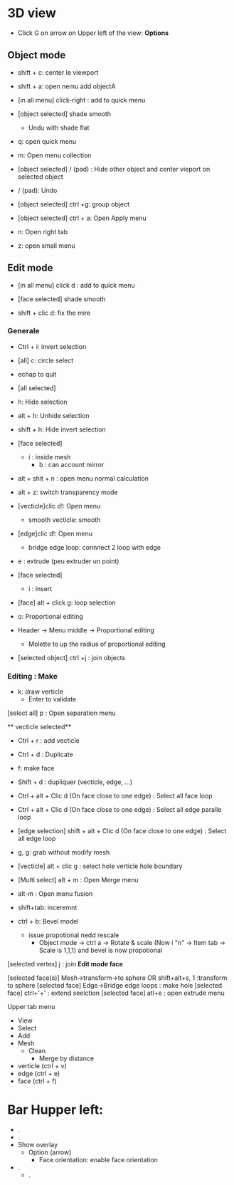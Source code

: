 # 3D view

 - Click G on arrow on Upper left of the view: **Options**

## Object mode
 - shift + c: center le viewport
 
 - shift + a: open nemu add objectA
 - [in all menu] click-right : add to quick menu
  - [object selected] shade smooth
    - Undu with shade flat
 - q: open quick menu
 - m: Open menu collection

 - [object selected] / (pad) : Hide other object and center vieport on selected object
  - / (pad): Undo
 - [object selected] ctrl +g: group object
 - [object selected] ctrl + a: Open Apply menu

- n: Open right tab
- z: open small menu
## Edit mode
 - [in all menu] click d : add to quick menu
  - [face selected] shade smooth

- shift + clic d: fix the mire

### Generale

 - Ctrl + i: invert selection
 - [all] c: circle select 
  - echap to quit

 - [all selected]
  - h: Hide selection 
  - alt + h: Unhide selection 
  - shift + h: Hide invert selection 

- [face selected]
  - i : inside mesh
    - b : can account mirror

 - alt + shit + n : open menu normal calculation  
 - alt + z: switch transparency mode 

 - [vecticle]clic d!: Open menu
   - smooth vecticle: smooth
 - [edge]clic d!: Open menu
   - bridge edge loop: connnect 2 loop with edge
- e : extrude (peu extruder un point)
- [face selected] 
  - i : insert

 - [face] alt + click g: loop selection
- o: Proportional editing
- Header -> Menu middle -> Proportional editing
  - Molette to up the radius of proportional editing
- [selected object] ctrl +j : join objects

### Editing : Make
 - k: draw verticle
   - Enter to validate

[select all] p : Open separation menu

** vecticle selected**
- Ctrl + r : add vecticle
- Ctrl + d : Duplicate
- f: make face
- Shift + d : dupliquer  (vecticle, edge, ...)

 - Ctrl + alt + Clic  d (On face close to one edge) : Select all face loop 
 - Ctrl + alt + Clic  d (On face close to one edge) : Select all edge paralle loop 
 - [edge selection] shift + alt + Clic  d (On face close to one edge) : Select all edge loop 

 - g, g: grab without modify mesh

 - [vecticle] alt + clic g : select hole verticle hole boundary

 - [Multi select] alt + m : Open Merge menu

- alt-m : Open menu fusion
- shift+tab: inceremnt

- ctrl + b: Bevel model
  - issue propotional nedd rescale 
    - Object mode -> ctrl a -> Rotate & scale (Now i "n" -> Item tab -> Scale is 1,1,1) and bevel is now propotional

[selected vertex] j : join 
**Edit mode face**

[selected face(s)] Mesh->transform->to sphere OR shift+alt+s, 1 :transform to sphere
[selected face]  Edge->Bridge edge loops : make hole
[selected face]  ctrl+'+' : extend seelction 
[selected face]  atl+e : open extrude menu 

Upper tab menu
- View
- Select
- Add
- Mesh 
  - Clean
    - Merge by distance
- verticle (ctrl + v)
- edge (ctrl + e)
- face (ctrl + f)

# Bar Hupper left:

- .
- .
- Show overlay
  - Option (arrow)
    - Face orientation: enable face orientation
- .
  - .
